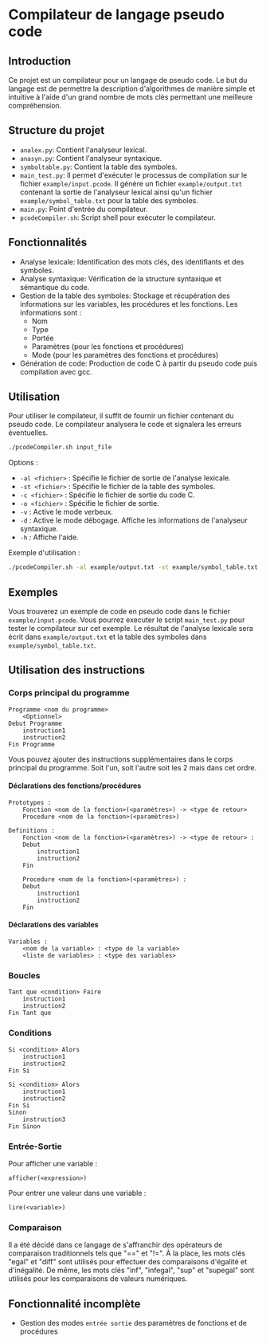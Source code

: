 # Compilateur de langage pseudo code

## Introduction

Ce projet est un compilateur pour un langage de pseudo code. Le but du langage est de permettre la description d'algorithmes de manière simple et intuitive à l'aide d'un grand nombre de mots clés permettant une meilleure compréhension.

## Structure du projet

- `analex.py`: Contient l'analyseur lexical.
- `anasyn.py`: Contient l'analyseur syntaxique.
- `symboltable.py`: Contient la table des symboles.
- `main_test.py`: Il permet d'exécuter le processus de compilation sur le fichier `example/input.pcode`. Il génère un fichier `example/output.txt` contenant la sortie de l'analyseur lexical ainsi qu'un fichier `example/symbol_table.txt` pour la table des symboles.
- `main.py`: Point d'entrée du compilateur.
- `pcodeCompiler.sh`: Script shell pour exécuter le compilateur.

## Fonctionnalités

- Analyse lexicale: Identification des mots clés, des identifiants et des symboles.
- Analyse syntaxique: Vérification de la structure syntaxique et sémantique du code.
- Gestion de la table des symboles: Stockage et récupération des informations sur les variables, les procédures et les fonctions. Les informations sont : 
  - Nom 
  - Type
  - Portée
  - Paramètres (pour les fonctions et procédures)
  - Mode (pour les paramètres des fonctions et procédures)
- Génération de code: Production de code C à partir du pseudo code puis compilation avec gcc.

## Utilisation

Pour utiliser le compilateur, il suffit de fournir un fichier contenant du pseudo code. Le compilateur analysera le code et signalera les erreurs éventuelles.

```bash
./pcodeCompiler.sh input_file
```
Options :
- `-al <fichier>` : Spécifie le fichier de sortie de l'analyse lexicale.
- `-st <fichier>` : Spécifie le fichier de la table des symboles.
- `-c <fichier>` : Spécifie le fichier de sortie du code C.
- `-o <fichier>` : Spécifie le fichier de sortie.
- `-v` : Active le mode verbeux.
- `-d` : Active le mode débogage. Affiche les informations de l'analyseur syntaxique.
- `-h` : Affiche l'aide.

Exemple d'utilisation :

```bash
./pcodeCompiler.sh -al example/output.txt -st example/symbol_table.txt -c example/output.c -o example/output.txt example/input.pcode
```

## Exemples

Vous trouverez un exemple de code en pseudo code dans le fichier `example/input.pcode`.
Vous pourrez executer le script `main_test.py` pour tester le compilateur sur cet exemple.
Le résultat de l'analyse lexicale sera écrit dans `example/output.txt` et la table des symboles dans `example/symbol_table.txt`.

## Utilisation des instructions

### Corps principal du programme

```pcode
Programme <nom du programme>
    <Optionnel>
Debut Programme
    instruction1
    instruction2
Fin Programme
```

Vous pouvez ajouter des instructions supplémentaires dans le corps principal du programme. Soit l'un, soit l'autre soit les 2 mais dans cet ordre.

#### Déclarations des fonctions/procédures

```pcode
Prototypes :
    Fonction <nom de la fonction>(<paramètres>) -> <type de retour>
    Procedure <nom de la fonction>(<paramètres>)

Definitions :
    Fonction <nom de la fonction>(<paramètres>) -> <type de retour> :
    Debut
        instruction1
        instruction2
    Fin

    Procedure <nom de la fonction>(<paramètres>) :
    Debut
        instruction1
        instruction2
    Fin

```

#### Déclarations des variables

```pcode
Variables :
    <nom de la variable> : <type de la variable>
    <liste de variables> : <type des variables>
```

### Boucles

```pcode
Tant que <condition> Faire
    instruction1
    instruction2
Fin Tant que
```

### Conditions

```pcode
Si <condition> Alors
    instruction1
    instruction2
Fin Si
```

```pcode
Si <condition> Alors
    instruction1
    instruction2
Fin Si
Sinon
    instruction3
Fin Sinon
```

### Entrée-Sortie
Pour afficher une variable :
```pcode
afficher(<expression>)
```
Pour entrer une valeur dans une variable :
```pcode
lire(<variable>)
```

### Comparaison

Il a été décidé dans ce langage de s'affranchir des opérateurs de comparaison traditionnels tels que "==" et "!=". À la place, les mots clés "egal" et "diff" sont utilisés pour effectuer des comparaisons d'égalité et d'inégalité.
De même, les mots clés "inf", "infegal", "sup" et "supegal" sont utilisés pour les comparaisons de valeurs numériques.


## Fonctionnalité incomplète

- Gestion des modes `entrée sortie` des paramètres de fonctions et de procédures

